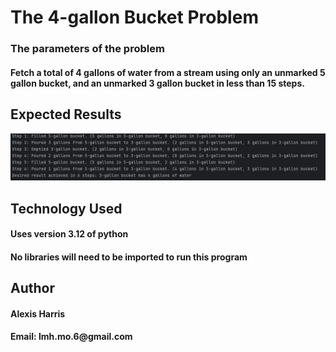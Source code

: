 <h1>The 4-gallon Bucket Problem</h1>
<h3>The parameters of the problem</h3>
<h4>Fetch a total of 4 gallons of water from a stream using only an unmarked 5 gallon bucket, and an unmarked 3 gallon bucket in less than 15 steps.</h4>
<h2>Expected Results</h2>
<img src="output.png" alt="alt text" />
<h2>Technology Used</h2>
<h4>Uses version 3.12 of python</h4>
<h4>No libraries will need to be imported to run this program</h4>
<h2>Author</h2>
<h4>Alexis Harris</h4>
<h4>Email: lmh.mo.6@gmail.com</h4>
